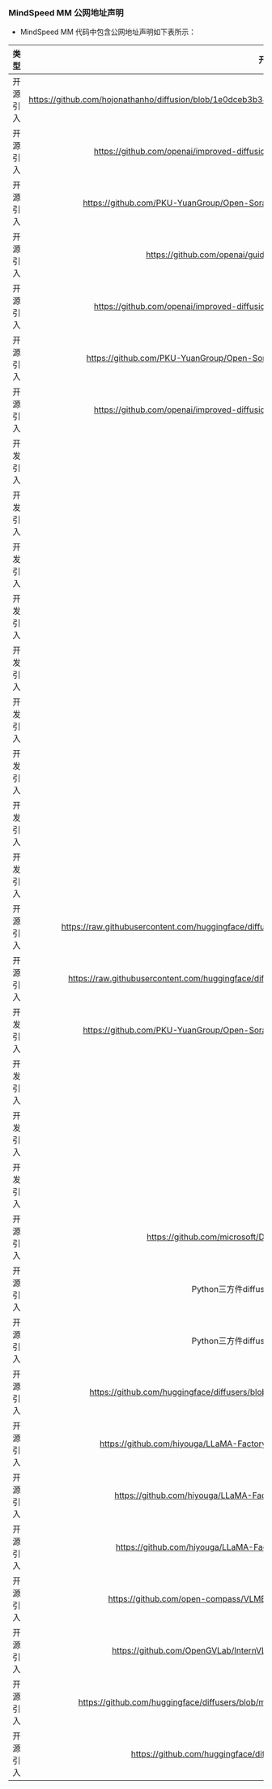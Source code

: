 ### MindSpeed MM 公网地址声明

- MindSpeed MM 代码中包含公网地址声明如下表所示：

|   类型   |                                           开源代码地址                                           |                           文件名                            |                                                         公网IP地址/公网URL地址/域名/邮箱地址                                                          |        用途说明        |
|:------:|:------------------------------------------------------------------------------------------:|:--------------------------------------------------------:|:---------------------------------------------------------------------------------------------------------------------------------------:|:------------------:|
|  开源引入  | https://github.com/hojonathanho/diffusion/blob/1e0dceb3b3495bbe19116a5e1b3596cd0706c543/diffusion_tf/diffusion_utils_2.py |          mindspeed_mm/models/diffusion/ddpm.py           |        https://github.com/hojonathanho/diffusion/blob/1e0dceb3b3495bbe19116a5e1b3596cd0706c543/diffusion_tf/diffusion_utils_2.py        | 开源代码参考链接 |
|  开源引入  | https://github.com/openai/improved-diffusion/blob/main/improved_diffusion/gaussian_diffusion.py |          mindspeed_mm/models/diffusion/ddpm.py           |                     https://github.com/openai/improved-diffusion/blob/main/improved_diffusion/gaussian_diffusion.py                     | 开源代码参考链接 |
|  开源引入  | https://github.com/PKU-YuanGroup/Open-Sora-Plan/blob/main/opensora/sample/pipeline_opensora.py |   mindspeed_mm/models/diffusion/diffusers_scheduler.py   |                                                  https://arxiv.org/pdf/2205.11487.pdf                                                   | Imagen论文链接 |
|  开源引入  | https://github.com/openai/guided-diffusion/blob/main/guided_diffusion |     mindspeed_mm/models/diffusion/diffusion_utils.py     |                                  https://github.com/openai/guided-diffusion/blob/main/guided_diffusion                                  | 开源代码参考链接 |
|  开源引入  | https://github.com/openai/improved-diffusion/blob/main/improved_diffusion/gaussian_diffusion.py |     mindspeed_mm/models/diffusion/diffusion_utils.py     |                     https://github.com/openai/improved-diffusion/blob/main/improved_diffusion/gaussian_diffusion.py                     | 开源代码参考链接 |
|  开源引入  | https://github.com/PKU-YuanGroup/Open-Sora-Plan/tree/v1.1.0/opensora/models/diffusion/diffusion |          mindspeed_mm/models/diffusion/iddpm.py          |                     https://github.com/PKU-YuanGroup/Open-Sora-Plan/tree/v1.1.0/opensora/models/diffusion/diffusion                     | 开源代码参考链接 |
|  开源引入  | https://github.com/openai/improved-diffusion/blob/main/improved_diffusion/gaussian_diffusion.py |          mindspeed_mm/models/diffusion/iddpm.py          |                     https://github.com/openai/improved-diffusion/blob/main/improved_diffusion/gaussian_diffusion.py                     | 开源代码参考链接 |
| 	开发引入	 |	/	| 			./mindspeed_mm/models/common/embeddings/\_\_init__.py		 |                                            https://github.com/PKU-YuanGroup/Open-Sora-Plan	                                             |开源代码参考指引	|
| 	开发引入	 | /  |  	./mindspeed_mm/models/common/embeddings/\_\_init__.py	   |                                         	https://github.com/facebookresearch/DiT/tree/main				                                          |	开源代码参考指引	|
| 	开发引入	 | /  |   	.mindspeed_mm/models/common/embeddings/\_\_init__.py	   |                                            	https://github.com/PixArt-alpha/PixArt-alpha				                                            |	开源代码参考指引	|
| 	开发引入	 | /  |   	.mindspeed_mm/models/common/embeddings/\_\_init__.py	   |                                              	https://github.com/hpcaitech/Open-Sora/				                                               |	开源代码参考指引	|
| 	开发引入	 | /  |    	.mindspeed_mm/data/data_utils/data_transform.py	     |                              	https://github.com/Vchitect/Latte/blob/main/datasets/video_transforms.py			                               |	开源代码参考指引	|
| 	开发引入	 | /  |         	.mindspeed_mm/data/data_utils/utils.py	         |                                                   	https://github.com/dmlc/decord			                                                    |	开源代码参考指引	|
| 	开发引入	 | /  |         	.mindspeed_mm/data/data_utils/utils.py	         |                                            	https://github.com/huggingface/diffusers/blob/main/src/diffusers/pipelines/deepfloyd_if/pipeline_if.py			                                             |	开源代码参考指引	|
| 	开发引入	 | /  |      	.mindspeed_mm/data/dataloader/dataloader.py	       |                                                                  	https://github.com/hpcaitech/Open-Sora/tree/main/opensora/datasets			                                                                   |	开源代码参考指引	|
| 	开发引入	 | /  |        	.mindspeed_mm/data/dataloader/sampler.py	        |                                                                  	https://github.com/hpcaitech/Open-Sora/tree/main/opensora/datasets			                                                                   |	开源代码参考指引	|
| 	开源引入	 |	https://raw.githubusercontent.com/huggingface/diffusers/main/examples/test_to_image/train_text_to_image_sdxl.py	|			./train_text_to_image_sdxl.py		|https://github.com/huggingface/diffusers	|开源代码参考指引	|
| 	开源引入	 | https://raw.githubusercontent.com/huggingface/diffusers/main/examples/dreambooth/train_dreambooth_sd3.py  |	./train_dreambooth_sd3.py	|	https://github.com/huggingface/diffusers				|	开源代码参考指引	|
| 	开发引入	 | https://github.com/PKU-YuanGroup/Open-Sora-Plan/blob/main/opensora/sample/pipeline_opensora.py  |	mindspeed_mm/tasks/inference/pipeline/opensoraplan_pipeline.py	|	https://arxiv.org/abs/2010.02502				|	开源代码参考指引	|
| 	开发引入	 | / |	mindspeed_mm/models/diffusion/diffusers_scheduler.py	|	https://arxiv.org/pdf/2205.11487.pdf	|	参考论文地址	|
| 	开发引入	 | / |	mindspeed_mm/models/diffusion/diffusers_scheduler.py	|	https://arxiv.org/abs/2303.09556	|	参考论文地址	|
| 	开发引入	 | / |	mindspeed_mm/models/diffusion/diffusers_scheduler.py	|	https://www.crosslabs.org//blog/diffusion-with-offset-noise	|	参考博客地址	|
| 	开源引入	 | https://github.com/microsoft/DeepSpeed/blob/master/tests/conftest.py |	 ./tests/conftest.py 	|	https://github.com/microsoft/DeepSpeed/blob/master/tests/conftest.py   |  开源代码参考链接  |
| 	开源引入	 |                                          Python三方件diffusers的CogVideoXPipeline模块                                           | 	 mindspeed_mm/tasks/inference/pipeline/cogvideox_pipeline.py 	  |	http://www.apache.org/licenses/LICENSE-2.0  | 参考开源三方件文件头声明 |
| 	开源引入	 |                                          Python三方件diffusers的CogVideoXPipeline模块                                           | 	 mindspeed_mm/tasks/inference/pipeline/cogvideox_pipeline.py 	  |	http://arxiv.org/abs/2010.02502  | 开源代码参考指引 |
|  开源引入  | <https://github.com/huggingface/diffusers/blob/main/examples/dreambooth/train_dreambooth_flux.py>  | ./train_dreambooth_flux.py | <https://github.com/huggingface/diffusers>    | 开源代码参考指引 |
| 	开源引入	 | https://github.com/hiyouga/LLaMA-Factory/blob/main/src/llamafactory/hparams/model_args.py | mindspeed_mm/data/data_utils/func_utils/model_args.py |	https://github.com/huggingface/transformers/blob/v4.40.0/examples/pytorch/language-modeling/run_clm.py | 开源代码参考指引 |
| 	开源引入	 | https://github.com/hiyouga/LLaMA-Factory/blob/main/src/llamafactory/model/loader.py | mindspeed_mm/data/data_utils/func_utils/convert.py |	https://github.com/huggingface/transformers/blob/v4.40.0/src/transformers/models/auto/processing_auto.py#L324 | 开源代码参考指引 |
| 	开源引入	 | https://github.com/hiyouga/LLaMA-Factory/blob/main/src/llamafactory/data/collator.py | mindspeed_mm/data/data_utils/func_utils/collator.py |	https://github.com/OpenAccess-AI-Collective/axolotl/blob/main/src/axolotl/monkeypatch/utils.py | 开源代码参考指引 |
|  开源引入  | https://github.com/open-compass/VLMEvalKit/blob/main/vlmeval/dataset/utils/vqa_eval.py | mindspeed_mm/tasks/evaluation/utils/string_utils.py |	 https://github.com/GT-Vision-Lab/VQA | 开源代码参考指引 |
|  开源引入  | https://github.com/OpenGVLab/InternVL/blob/main/internvl_chat/internvl/conversation.py | mindspeed_mm/data/data_utils/conversation.py |  https://github.com/OpenGVLab/InternVL | 开源代码参考指引 |
|  开源引入  | https://github.com/huggingface/diffusers/blob/main/examples/dreambooth/train_dreambooth_lora_sana.py | MindSpeed-MM/sana/MindSpeed-MM/examples/diffusers/sana/patch_sana.py |  https://github.com/huggingface/diffusers | 开源代码参考指引 |
|  开源引入  | https://github.com/huggingface/diffusers/pull/6514#discussion_r1449796804 | MindSpeed-MM/sana/MindSpeed-MM/examples/diffusers/sana/patch_sana.py |  https://github.com/huggingface/diffusers | 开源代码参考指引 |